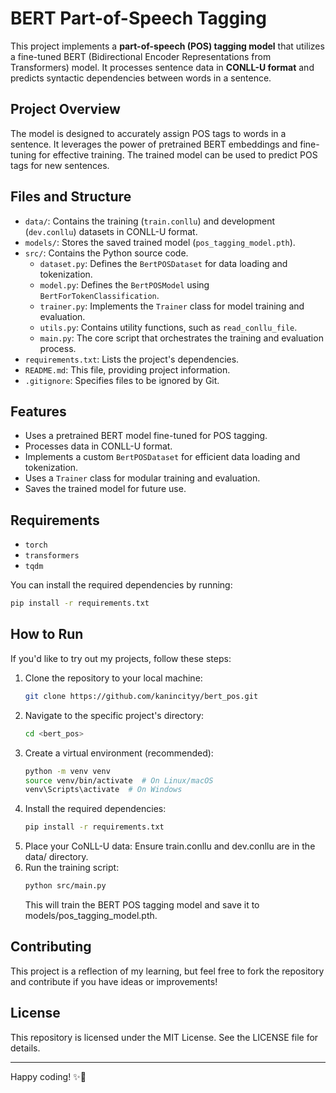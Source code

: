 # BERT Part-of-Speech Tagging

This project implements a **part-of-speech (POS) tagging model** that utilizes a fine-tuned BERT (Bidirectional Encoder Representations from Transformers) model. It processes sentence data in **CONLL-U format** and predicts syntactic dependencies between words in a sentence.

## Project Overview

The model is designed to accurately assign POS tags to words in a sentence. It leverages the power of pretrained BERT embeddings and fine-tuning for effective training. The trained model can be used to predict POS tags for new sentences.

## Files and Structure

- `data/`: Contains the training (`train.conllu`) and development (`dev.conllu`) datasets in CONLL-U format.
- `models/`: Stores the saved trained model (`pos_tagging_model.pth`).
- `src/`: Contains the Python source code.
    - `dataset.py`: Defines the `BertPOSDataset` for data loading and tokenization.
    - `model.py`: Defines the `BertPOSModel` using `BertForTokenClassification`.
    - `trainer.py`: Implements the `Trainer` class for model training and evaluation.
    - `utils.py`: Contains utility functions, such as `read_conllu_file`.
    - `main.py`: The core script that orchestrates the training and evaluation process.
- `requirements.txt`: Lists the project's dependencies.
- `README.md`: This file, providing project information.
- `.gitignore`: Specifies files to be ignored by Git.

## Features

- Uses a pretrained BERT model fine-tuned for POS tagging.
- Processes data in CONLL-U format.
- Implements a custom `BertPOSDataset` for efficient data loading and tokenization.
- Uses a `Trainer` class for modular training and evaluation.
- Saves the trained model for future use.

## Requirements

- `torch`
- `transformers`
- `tqdm`

You can install the required dependencies by running:

```bash
pip install -r requirements.txt
```

## How to Run
If you'd like to try out my projects, follow these steps:

1. Clone the repository to your local machine:
    ```bash
    git clone https://github.com/kanincityy/bert_pos.git
    ```
2. Navigate to the specific project's directory:
    ```bash
    cd <bert_pos>
    ```
3. Create a virtual environment (recommended):
    ```bash
    python -m venv venv
    source venv/bin/activate  # On Linux/macOS
    venv\Scripts\activate  # On Windows
    ```
4. Install the required dependencies:
    ```bash
    pip install -r requirements.txt
    ```
5. Place your CoNLL-U data: Ensure train.conllu and dev.conllu are in the data/ directory.
6. Run the training script:
    ```bash
    python src/main.py
    ```
    This will train the BERT POS tagging model and save it to models/pos_tagging_model.pth.

## Contributing 

This project is a reflection of my learning, but feel free to fork the repository and contribute if you have ideas or improvements!

## License 

This repository is licensed under the MIT License. See the LICENSE file for details.

---

Happy coding! ✨🐇
